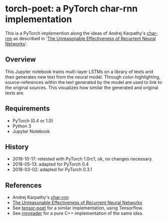 # torch-poet: a PyTorch char-rnn implementation

This is a PyTorch implemention along the ideas of Andrej Karpathy's [char-rnn](https://github.com/karpathy/char-rnn) as described in '[The Unreasonable Effectiveness of Recurrent Neural Networks](http://karpathy.github.io/2015/05/21/rnn-effectiveness/)'.

## Overview

This Jupyter notebook trains multi-layer LSTMs on a library of texts and then generates
new text from the neural model. Through color-highlighting, source-references within
the text generated by the model are used to link to the original sources. This visualizes
how similar the generated and original texts are.

## Requirements

* PyTorch (0.4 or 1.0)
* Python 3
* Jupyter Notebook

## History

* 2018-10-17: retested with PyTorch 1.0rc1, ok, no changes necessary.
* 2018-05-13: adapted for PyTorch 0.4
* 2018-03-02: adapted for PyTorch 0.3.1

## References

* Andrej Karpathy's [char-rnn](https://github.com/karpathy/char-rnn)
* [The Unreasonable Effectiveness of Recurrent Neural Networks](http://karpathy.github.io/2015/05/21/rnn-effectiveness/)
* See [tensor-poet](https://github.com/domschl/tensor-poet) for a similar implementation, using Tensorflow.
* See [rnnreader](https://github.com/domschl/syncognite/tree/master/rnnreader) for a pure C++ implementation of the same idea.
